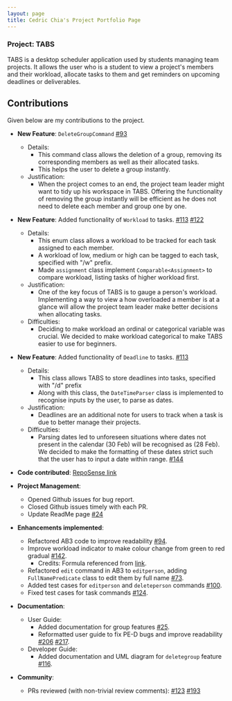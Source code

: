 ```yaml
---
layout: page
title: Cedric Chia's Project Portfolio Page
---
```


### Project: TABS

TABS is a desktop scheduler application used by students managing team projects. It allows the user who is a student to view a project's members and their workload, allocate tasks to them
and get reminders on upcoming deadlines or deliverables.

## Contributions
Given below are my contributions to the project.

* **New Feature**: `DeleteGroupCommand` [#93](https://github.com/AY2223S1-CS2103T-W10-1/tp/pull/93)
  * Details:
    * This command class allows the deletion of a group, removing its corresponding members as well as their allocated tasks.
    * This helps the user to delete a group instantly.
  * Justification:
    * When the project comes to an end, the project team leader might want to tidy up his workspace in TABS. Offering the functionality
    of removing the group instantly will be efficient as he does not need to delete each member and group one by one.

* **New Feature**: Added functionality of `Workload` to tasks. [#113](https://github.com/AY2223S1-CS2103T-W10-1/tp/pull/113)
  [#122](https://github.com/AY2223S1-CS2103T-W10-1/tp/pull/122)
  * Details:
    * This enum class allows a workload to be tracked for each task assigned to each member.
    * A workload of low, medium or high can be tagged to each task, specified with "/w" prefix.
    * Made `assignment` class implement `Comparable<Assignment>` to compare workload, listing tasks of higher workload first.
  * Justification:
    * One of the key focus of TABS is to gauge a person's workload. Implementing a way to view a how overloaded a 
    member is at a glance will allow the project team leader make better decisions when allocating tasks.
  * Difficulties:
    * Deciding to make workload an ordinal or categorical variable was crucial. We decided to make workload categorical to make
    TABS easier to use for beginners.

* **New Feature**: Added functionality of `Deadline` to tasks. [#113](https://github.com/AY2223S1-CS2103T-W10-1/tp/pull/113)
  * Details: 
    * This class allows TABS to store deadlines into tasks, specified with "/d" prefix
    * Along with this class, the `DateTimeParser` class is implemented to recognise inputs by the user, to parse as dates.
  * Justification:
    * Deadlines are an additional note for users to track when a task is due to better manage their projects.
  * Difficulties:
    * Parsing dates led to unforeseen situations where dates not present in the calendar (30 Feb) will be recognised
    as (28 Feb). We decided to make the formatting of these dates strict such that the user has to input a date within range.
    [#144](https://github.com/AY2223S1-CS2103T-W10-1/tp/pull/144)
    

* **Code contributed**: [RepoSense link](https://nus-cs2103-ay2223s1.github.io/tp-dashboard/?search=cedricchia123&breakdown=true)

* **Project Management**:
    * Opened Github issues for bug report.
    * Closed Github issues timely with each PR.
    * Update ReadMe page [#24](https://github.com/AY2223S1-CS2103T-W10-1/tp/pull/24)

* **Enhancements implemented**:
    * Refactored AB3 code to improve readability [#94](https://github.com/AY2223S1-CS2103T-W10-1/tp/pull/94).
    * Improve workload indicator to make colour change from green to red gradual [#142](https://github.com/AY2223S1-CS2103T-W10-1/tp/pull/142).
      * Credits: Formula referenced from [link](https://stackoverflow.com/questions/340209/generate-colors-between-red-and-green-for-a-power-meter).
    * Refactored `edit` command in AB3 to `editperson`, adding `FullNamePredicate` class to edit them by full name [#73](https://github.com/AY2223S1-CS2103T-W10-1/tp/pull/73).
    * Added test cases for `editperson` and `deleteperson` commands [#100](https://github.com/AY2223S1-CS2103T-W10-1/tp/pull/100).
    * Fixed test cases for task commands [#124](https://github.com/AY2223S1-CS2103T-W10-1/tp/pull/124).

* **Documentation**:
    * User Guide:
      * Added documentation for group features [#25](https://github.com/AY2223S1-CS2103T-W10-1/tp/pull/25).
      * Reformatted user guide to fix PE-D bugs and improve readability [#206](https://github.com/AY2223S1-CS2103T-W10-1/tp/pull/206) [#217](https://github.com/AY2223S1-CS2103T-W10-1/tp/pull/217).
    * Developer Guide:
      * Added documentation and UML diagram for `deletegroup` feature [#116](https://github.com/AY2223S1-CS2103T-W10-1/tp/pull/116).

* **Community**:
    * PRs reviewed (with non-trivial review comments): [#123](https://github.com/AY2223S1-CS2103T-W10-1/tp/pull/123) [#193](https://github.com/AY2223S1-CS2103T-W10-1/tp/pull/193)

